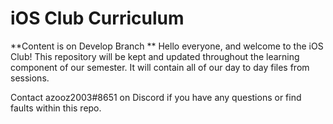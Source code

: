# iOS Club Curriculum

**Content is on Develop Branch
**
 Hello everyone, and welcome to the iOS Club! This repository will be kept and updated throughout the learning component of our semester. It will contain all of our day to day files from sessions.

 Contact azooz2003#8651 on Discord if you have any questions or find faults within this repo.
